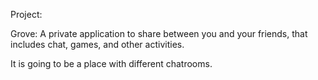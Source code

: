 Project:

Grove: 
A private application to share between you and your friends, that
includes chat, games, and other activities.

It is going to be a place with different chatrooms.